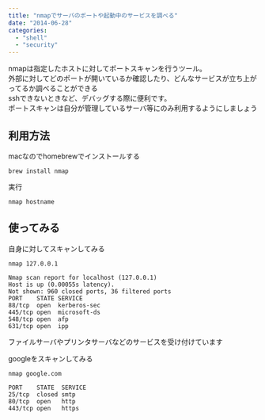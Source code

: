 ```yaml
---
title: "nmapでサーバのポートや起動中のサービスを調べる"
date: "2014-06-28"
categories: 
  - "shell"
  - "security"
---
```


nmapは指定したホストに対してポートスキャンを行うツール。  
外部に対してどのポートが開いているか確認したり、どんなサービスが立ち上がってるか調べることができる  
sshできないときなど、デバッグする際に便利です。  
ポートスキャンは自分が管理しているサーバ等にのみ利用するようにしましょう

## 利用方法

macなのでhomebrewでインストールする

```
brew install nmap
```

実行

```
nmap hostname
```

## 使ってみる

自身に対してスキャンしてみる

```
nmap 127.0.0.1

Nmap scan report for localhost (127.0.0.1)
Host is up (0.00055s latency).
Not shown: 960 closed ports, 36 filtered ports
PORT    STATE SERVICE
88/tcp  open  kerberos-sec
445/tcp open  microsoft-ds
548/tcp open  afp
631/tcp open  ipp
```

ファイルサーバやプリンタサーバなどのサービスを受け付けています

googleをスキャンしてみる

```
nmap google.com

PORT    STATE  SERVICE
25/tcp  closed smtp
80/tcp  open   http
443/tcp open   https
```
